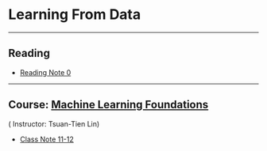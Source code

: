 # Learning From Data #
- - -
## Reading ##
* [Reading Note 0](booksReading/RFD_Chap0.md)

- - -
## Course: [Machine Learning Foundations](https://class.coursera.org/ntumlone-002/lecture) ##

( Instructor: Tsuan-Tien Lin)

* [Class Note 11-12 ](booksReading/MLF_Les11_12.md)